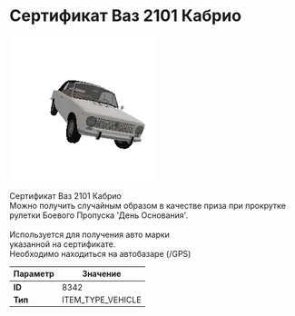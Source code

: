 # Сертификат Ваз 2101 Кабрио

![Item Image](../img/8342.webp?raw=true)

Сертификат Ваз 2101 Кабрио<br>Можно получить случайным образом в качестве приза при прокрутке<br>рулетки Боевого Пропуска 'День Основания'.<br><br>Используется для получения авто марки <br>указанной на сертификате.<br>Необходимо находиться на автобазаре (/GPS)


| Параметр | Значение |
|----------|----------|
| **ID** | 8342 |
| **Тип** | ITEM_TYPE_VEHICLE |


